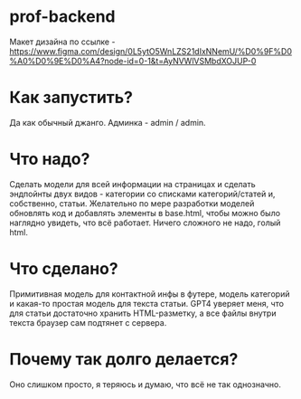 # prof-backend
Макет дизайна по ссылке - https://www.figma.com/design/0L5ytO5WnLZS21dIxNNemU/%D0%9F%D0%A0%D0%9E%D0%A4?node-id=0-1&t=AyNVWlVSMbdXOJUP-0
# Как запустить?
Да как обычный джанго. Админка - admin / admin. 
# Что надо?
Сделать модели для всей информации на страницах и сделать эндпойнты двух видов - категории со списками категорий/статей и, собственно, статьи. 
Желательно по мере разработки моделей обновлять код и добавлять элементы в base.html, чтобы можно было наглядно увидеть, что всё работает. Ничего сложного не надо, голый html.
# Что сделано?
Примитивная модель для контактной инфы в футере, модель категорий и какая-то простая модель для текста статьи. GPT4 уверяет меня, что для статьи достаточно хранить HTML-разметку, а все файлы внутри текста браузер сам подтянет с сервера.
# Почему так долго делается?
Оно слишком просто, я теряюсь и думаю, что всё не так однозначно.
